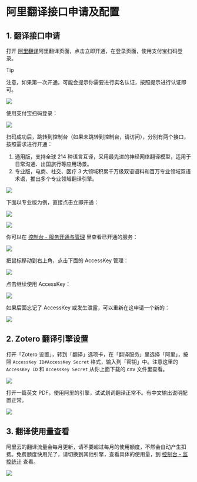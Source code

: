 # 阿里翻译接口申请及配置

## 1. 翻译接口申请

打开 [阿里翻译](https://www.aliyun.com/product/ai/alimt?spm=5176.19720258.J_8058803260.278.e9392c4a5eczxp)阿里翻译页面，点击立即开通，在登录页面，使用支付宝扫码登录。

> [!TIP]
> 注意，如果第一次开通，可能会提示你需要进行实名认证，按照提示进行认证即可。

![](../../../assets/images/zotero-plugin-translate/aliyun-1.png)

使用支付宝扫码登录：

![](../../../assets/images/zotero-plugin-translate/aliyun-2.png)

扫码成功后，跳转到控制台（如果未跳转到控制台，请访问），分别有两个接口，按照需求进行开通：

1. 通用版，支持全球 214 种语言互译，采用最先进的神经网络翻译模型，适用于日常沟通、出国旅行等应用场景。
2. 专业版，电商、社交、医疗 3 大领域积累千万级双语语料和百万专业领域双语术语，推出多个专业领域翻译引擎。

![](../../../assets/images/zotero-plugin-translate/aliyun-3.png)

下面以专业版为例，直接点击立即开通：

![](../../../assets/images/zotero-plugin-translate/aliyun-4.png)

![](../../../assets/images/zotero-plugin-translate/aliyun-5.png)

你可以在 [控制台 - 服务开通与管理](https://mt.console.aliyun.com/service) 里查看已开通的服务：

![](../../../assets/images/zotero-plugin-translate/aliyun-6.png)

把鼠标移动到右上角，点击下面的 AccessKey 管理：

![](../../../assets/images/zotero-plugin-translate/aliyun-7.png)

点击继续使用 AccessKey：

![](../../../assets/images/zotero-plugin-translate/aliyun-8.png)

如果后面忘记了 AccessKey 或发生泄露，可以重新在这申请一个新的：

![](../../../assets/images/zotero-plugin-translate/aliyun-9.png)

## 2. Zotero 翻译引擎设置

打开「Zotero 设置」，转到「翻译」选项卡，在「翻译服务」里选择「阿里」，按照 `AccessKey ID#AccessKey Secret` 格式，输入到「密钥」中。注意这里的 `AccessKey ID` 和 `AccessKey Secret` 从你上面下载的 csv 文件里查看。

![](../../../assets/images/zotero-plugin-translate/aliyun-10.png)

打开一篇英文 PDF，使用阿里的引擎，试试划词翻译正常不。有中文输出说明配置正常。

![](../../../assets/images/zotero-plugin-translate/aliyun-11.png)

## 3. 翻译使用量查看

阿里云的翻译流量会每月更新，请不要超过每月的使用额度，不然会自动产生扣费。免费额度快用光了，请切换到其他引擎，查看具体的使用量，到 [控制台 - 监控统计](https://mt.console.aliyun.com/monitor) 查看。

![](../../../assets/images/zotero-plugin-translate/aliyun-12.png)
